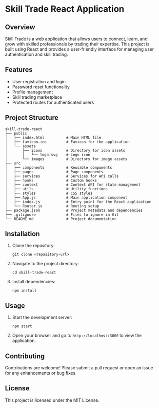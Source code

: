 # Skill Trade React Application

## Overview
Skill Trade is a web application that allows users to connect, learn, and grow with skilled professionals by trading their expertise. This project is built using React and provides a user-friendly interface for managing user authentication and skill trading.

## Features
- User registration and login
- Password reset functionality
- Profile management
- Skill trading marketplace
- Protected routes for authenticated users

## Project Structure
```
skill-trade-react
├── public
│   ├── index.html          # Main HTML file
│   ├── favicon.ico         # Favicon for the application
│   └── assets
│       ├── icons           # Directory for icon assets
│       │   └── logo.svg    # Logo icon
│       └── images          # Directory for image assets
├── src
│   ├── components          # Reusable components
│   ├── pages               # Page components
│   ├── services            # Services for API calls
│   ├── hooks               # Custom hooks
│   ├── context             # Context API for state management
│   ├── utils               # Utility functions
│   ├── styles              # CSS styles
│   ├── App.js              # Main application component
│   ├── index.js            # Entry point for the React application
│   └── Router.js           # Routing setup
├── package.json            # Project metadata and dependencies
├── .gitignore              # Files to ignore in Git
└── README.md               # Project documentation
```

## Installation
1. Clone the repository:
   ```
   git clone <repository-url>
   ```
2. Navigate to the project directory:
   ```
   cd skill-trade-react
   ```
3. Install dependencies:
   ```
   npm install
   ```

## Usage
1. Start the development server:
   ```
   npm start
   ```
2. Open your browser and go to `http://localhost:3000` to view the application.

## Contributing
Contributions are welcome! Please submit a pull request or open an issue for any enhancements or bug fixes.

## License
This project is licensed under the MIT License.